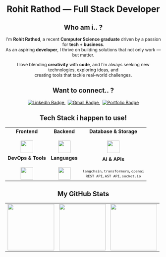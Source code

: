 <h1 align="center"> Rohit Rathod — Full Stack Developer</h1>

<!--
<p align="center">
  <i>"Bridging the gap between technology and real-world problems."</i>
</p>
!-->

<!--
<div align="center">
  
![Typing SVG](https://readme-typing-svg.herokuapp.com?font=Fira+Code&pause=1000&color=F78C6C&center=true&vCenter=true&width=440&lines=Aspiring+Full-Stack+Developer;Tech+Enthusiast+%26+Problem+Solver;Cloud+Native+%7C+AI+%7C+DevOps+Learner)

</div>

---
!-->

<div align="center">
   
## Who am i.. ?

I'm **Rohit Rathod**, a recent **Computer Science graduate** driven by a passion for **tech + business**.  
As an aspiring **developer**, I thrive on building solutions that not only work — but matter.

I love blending **creativity** with **code**, and I’m always seeking new technologies, exploring ideas, and  
creating tools that tackle real-world challenges.


## Want to connect.. ?

<div align="center"> <a href="https://linkedin.com/in/rohit-rathod-086527252" target="_blank"> <img src="https://img.shields.io/badge/LinkedIn-0A66C2?logo=linkedin&logoColor=white" alt="LinkedIn Badge"/> </a> &nbsp; <a href="mailto:rohit.rthd.04@gmail.com" target="_blank"> <img src="https://img.shields.io/badge/Gmail-EA4335?logo=gmail&logoColor=white" alt="Gmail Badge"/> </a> &nbsp; <a href="https://rohit-portfolio-beta.vercel.app/" target="_blank"> <img src="https://img.shields.io/badge/My%20Portfolio-FFFF00?logo=internet-explorer&logoColor=white" alt="Portfolio Badge"/> </a> </div>

## Tech Stack i happen to use!

<table> <tr> <td align="center"> <b>Frontend</b><br><br> <img src="https://skillicons.dev/icons?i=html,css,js,react,next,tailwind,vite" height="40" /> </td> <td align="center"> <b>Backend</b><br><br> <img src="https://skillicons.dev/icons?i=nodejs,express,nestjs,prisma" height="40" /> </td> <td align="center"> <b>Database & Storage</b><br><br> <img src="https://skillicons.dev/icons?i=mongodb,postgresql,supabase,firebase" height="40" /> </td> </tr> <tr> <td align="center"> <b>DevOps & Tools</b><br><br> <img src="https://skillicons.dev/icons?i=docker,vercel,netlify,git,github,postman" height="40"/> </td> <td align="center"> <b>Languages</b><br><br> <img src="https://skillicons.dev/icons?i=ts,py,cpp,js" height="40" /> </td> <td align="center"> <b>AI & APIs</b><br><br><sub><code>langchain</code>, <code>transformers</code>, <code>openai</code></sub><br> <sub><code>REST API</code>, <code>AST API</code>, <code>socket.io</code></sub> </td> </tr> </table>


## My GitHub Stats

<table>
  <tr>
    <td>
      <img src="https://github-readme-stats.vercel.app/api?username=rohitrath0d&theme=github_dark&show_icons=true&hide_border=false" height="150px" />
    </td>
    <td>
      <img src="https://nirzak-streak-stats.vercel.app/?user=rohitrath0d&theme=dark&hide_border=false" height="150px" />
    </td>
    <td>
      <img src="https://github-readme-stats.vercel.app/api/top-langs/?username=rohitrath0d&theme=github_dark&layout=compact&hide_border=false" height="150px" />
    </td>
  </tr>
</table>
